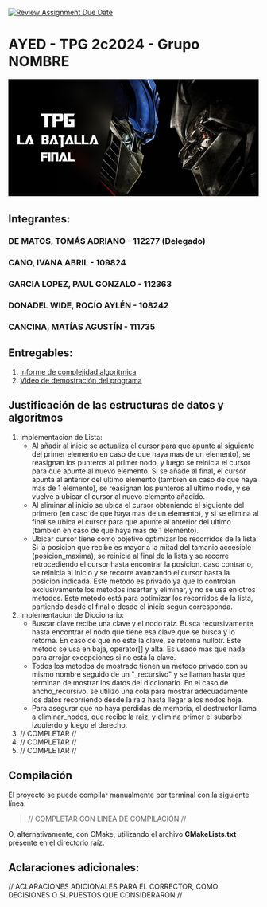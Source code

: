 [![Review Assignment Due Date](https://classroom.github.com/assets/deadline-readme-button-22041afd0340ce965d47ae6ef1cefeee28c7c493a6346c4f15d667ab976d596c.svg)](https://classroom.github.com/a/mpISVoEK)
# AYED - TPG 2c2024 - Grupo NOMBRE

<p align="center">
   <img src="Banner.jpg" alt="TPG: La batalla final"><br>
</p>

## Integrantes:

### DE MATOS, TOMÁS ADRIANO - 112277 (Delegado)

### CANO, IVANA ABRIL - 109824

### GARCIA LOPEZ, PAUL GONZALO - 112363

### DONADEL WIDE, ROCÍO AYLÉN - 108242

### CANCINA, MATÍAS AGUSTÍN - 111735

## Entregables:

1. [Informe de complejidad algorítmica](https://www.enlaceaca.com/)
2. [Video de demostración del programa](https://www.enlaceaca.com/)

## Justificación de las estructuras de datos y algoritmos

1. Implementacion de Lista:
   - Al añadir al inicio se actualiza el cursor para que apunte al siguiente del primer elemento en caso de que haya mas de un elemento), se reasignan los punteros al primer nodo, y luego se            reinicia el cursor para que apunte al nuevo elemento. Si se añade al final, el cursor apunta al anterior del ultimo elemento (tambien en caso de que haya mas de 1 elemento), se reasignan          los punteros al ultimo nodo, y se vuelve a ubicar el cursor al nuevo elemento añadido.
   - Al eliminar al inicio se ubica el cursor obteniendo el siguiente del primero (en caso de que haya mas de un elemento), y si se elimina al final se ubica el cursor para que apunte al anterior       del ultimo (tambien en caso de que haya mas de 1 elemento).
   - Ubicar cursor tiene como objetivo optimizar los recorridos de la lista. Si la posicion que recibe es mayor a la mitad del tamanio accesible (posicion_maxima), se reinicia al final de la            lista y se recorre retrocediendo el cursor hasta encontrar la posicion. caso contrario, se reinicia al inicio y se recorre avanzando el cursor hasta la posicion indicada. Este metodo es           privado ya que lo controlan exclusivamente los metodos insertar y eliminar, y no se usa en otros metodos. Este metodo está para optimizar los recorridos de la lista, partiendo desde el            final o desde el inicio segun corresponda.
2. Implementacion de Diccionario:
   - Buscar clave recibe una clave y el nodo raiz. Busca recursivamente hasta encontrar el nodo que tiene esa clave que se busca y lo retorna. En caso de que no este la clave, se retorna nullptr.       Este metodo se usa en baja, operator[] y  alta. Es usado mas que nada para arrojar excepciones si no está la clave.
   - Todos los metodos de mostrado tienen un metodo privado con su mismo nombre seguido de un "_recursivo" y se llaman hasta que terminan de mostrar los datos del diccionario.
      En el caso de ancho_recursivo, se utilizó una cola para mostrar adecuadamente los datos recorriendo desde la raiz hasta llegar a los nodos hoja.
   - Para asegurar que no haya perdidas de memoria, el destructor llama a eliminar_nodos, que recibe la raiz, y elimina primer el subarbol izquierdo y luego el derecho.
3. // COMPLETAR //
4. // COMPLETAR //
5. // COMPLETAR //

## Compilación

El proyecto se puede compilar manualmente por terminal con la siguiente línea:

> // COMPLETAR CON LINEA DE COMPILACIÓN //

O, alternativamente, con CMake, utilizando el archivo **CMakeLists.txt** presente en el directorio raíz.

## Aclaraciones adicionales:

// ACLARACIONES ADICIONALES PARA EL CORRECTOR, COMO DECISIONES O SUPUESTOS QUE CONSIDERARON //
